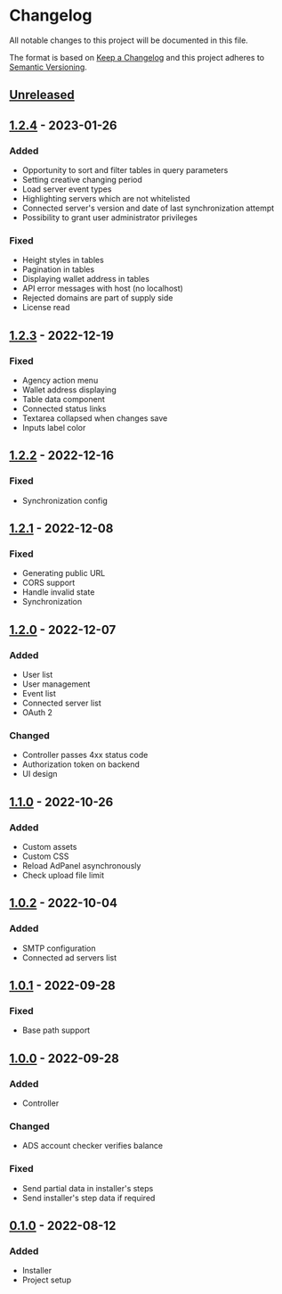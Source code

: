 # Changelog
All notable changes to this project will be documented in this file.

The format is based on [Keep a Changelog](https://keepachangelog.com/en/1.0.0/)
and this project adheres to [Semantic Versioning](https://semver.org/spec/v2.0.0.html).

## [Unreleased]

## [1.2.4] - 2023-01-26
### Added
- Opportunity to sort and filter tables in query parameters
- Setting creative changing period
- Load server event types
- Highlighting servers which are not whitelisted
- Connected server's version and date of last synchronization attempt
- Possibility to grant user administrator privileges
### Fixed
- Height styles in tables
- Pagination in tables
- Displaying wallet address in tables
- API error messages with host (no localhost)
- Rejected domains are part of supply side
- License read

## [1.2.3] - 2022-12-19
### Fixed
- Agency action menu
- Wallet address displaying
- Table data component
- Connected status links
- Textarea collapsed when changes save
- Inputs label color

## [1.2.2] - 2022-12-16
### Fixed
- Synchronization config

## [1.2.1] - 2022-12-08
### Fixed
- Generating public URL
- CORS support
- Handle invalid state
- Synchronization

## [1.2.0] - 2022-12-07
### Added
- User list
- User management
- Event list
- Connected server list
- OAuth 2
### Changed
- Controller passes 4xx status code
- Authorization token on backend
- UI design

## [1.1.0] - 2022-10-26
### Added
- Custom assets
- Custom CSS
- Reload AdPanel asynchronously
- Check upload file limit

## [1.0.2] - 2022-10-04
### Added
- SMTP configuration
- Connected ad servers list

## [1.0.1] - 2022-09-28
### Fixed
- Base path support

## [1.0.0] - 2022-09-28
### Added
- Controller
### Changed
- ADS account checker verifies balance
### Fixed
- Send partial data in installer's steps
- Send installer's step data if required

## [0.1.0] - 2022-08-12
### Added
- Installer
- Project setup

[Unreleased]: https://github.com/adshares/adcontroller/compare/v1.2.4...develop
[1.2.4]: https://github.com/adshares/adcontroller/compare/v1.2.3...v1.2.4
[1.2.3]: https://github.com/adshares/adcontroller/compare/v1.2.2...v1.2.3
[1.2.2]: https://github.com/adshares/adcontroller/compare/v1.2.1...v1.2.2
[1.2.1]: https://github.com/adshares/adcontroller/compare/v1.2.0...v1.2.1
[1.2.0]: https://github.com/adshares/adcontroller/compare/v1.1.0...v1.2.0
[1.1.0]: https://github.com/adshares/adcontroller/compare/v1.0.2...v1.1.0
[1.0.2]: https://github.com/adshares/adcontroller/compare/v1.0.1...v1.0.2
[1.0.1]: https://github.com/adshares/adcontroller/compare/v1.0.0...v1.0.1
[1.0.0]: https://github.com/adshares/adcontroller/compare/v0.1.0...v1.0.0
[0.1.0]: https://github.com/adshares/adcontroller/releases/tag/v0.1.0

